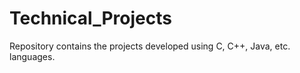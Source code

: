 # Technical_Projects
Repository contains the projects developed using C, C++, Java, etc. languages.
